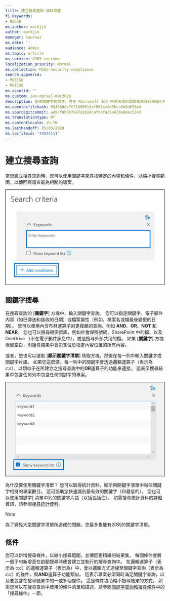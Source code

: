 ```yaml
---
title: 建立搜尋查詢-資料調查
f1.keywords:
- NOCSH
ms.author: markjjo
author: markjjo
manager: laurawi
ms.date: ''
audience: Admin
ms.topic: article
ms.service: O365-seccomp
localization_priority: Normal
ms.collection: M365-security-compliance
search.appverid:
- MOE150
- MET150
ms.assetid: ''
ms.custom: seo-marvel-mar2020
description: 使用關鍵字和條件，可在 Microsoft 365 中使用資料調查搜尋資料時縮小搜尋範圍。
ms.openlocfilehash: 95466d0e7c7109001fef001cc0d5bca5b6d658ed
ms.sourcegitcommit: a45cf8b887587a1810caf9afa354638e68ec5243
ms.translationtype: MT
ms.contentlocale: zh-TW
ms.lasthandoff: 05/05/2020
ms.locfileid: "44034111"
---
```

# <a name="build-search-queries"></a>建立搜尋查詢

當您建立搜尋查詢時，您可以使用關鍵字來尋找特定的內容和條件，以縮小搜尋範圍，以傳回與調查最為相關的專案。

![使用關鍵字和條件來縮小搜尋結果的範圍](../media/SearchQueryBox.png)

## <a name="keyword-searches"></a>關鍵字搜尋

在搜尋查詢的 [**關鍵字**] 方塊中，輸入關鍵字查詢。 您可以指定關鍵字、電子郵件內容（如已傳送和接收的日期）或檔案屬性（例如，檔案名或檔最後變更的日期）。 您可以使用內含布林運算子的更複雜的查詢，例如 **AND**、**OR**、**NOT** 和 **NEAR**。 您也可以搜尋機密資訊，例如社會保險號碼、SharePoint 中的檔，以及 OneDrive （不在電子郵件訊息中），或是搜尋外部共用的檔。 如果 [**關鍵字**] 方塊保留空白，則搜尋結果中會包含位於指定內容位置的所有內容。
    
或者，您也可以選取 [**顯示關鍵字清單**] 核取方塊，然後在每一列中輸入關鍵字或關鍵字片語。 如果您這麼做，每一列中的關鍵字會透過邏輯運算子（表示為*c:s*），以類似于在所建立之搜尋查詢中的**OR**運算子的功能來連接。 這表示搜尋結果中包含任何列中包含任何關鍵字的專案。

![使用關鍵字清單取得查詢中每個關鍵字的統計資料](../media/KeywordListSearch.png)

為什麼要使用關鍵字清單？ 您可以取得統計資料，顯示與關鍵字清單中每個關鍵字相符的專案數目。 這可協助您快速識別最有效的關鍵字（和最低的）。 您也可以使用關鍵字] 清單中列的關鍵字片語（以括弧括住）。 如需搜尋統計資料的詳細資訊，請參閱[搜尋統計資料](search-statistics.md)。

> [!NOTE]
> 為了避免大型關鍵字清單所造成的問題，您最多隻能有20列的關鍵字清單。

## <a name="conditions"></a>條件
    
您可以新增搜尋條件，以縮小搜尋範圍，並傳回更精緻的結果集。 每個條件會將一個子句新增至在啟動搜尋時便會建立並執行的搜尋查詢中。 在邏輯運算子（表示為 c:c）的邏輯運算子（表示為）中，會以邏輯方式連線至關鍵字查詢（表示為*c:c*）的條件，與**AND**運算子功能類似。 這表示專案必須同時滿足關鍵字查詢，以及要包含在搜尋結果中的一或多個條件。 這是條件協助縮小搜尋結果的方式。 如需您可以在搜尋查詢中使用的條件清單和描述，請參閱[關鍵字查詢和搜尋條件](keyword-queries-and-search-conditions.md#search-conditions)中的「搜尋條件」一節。
